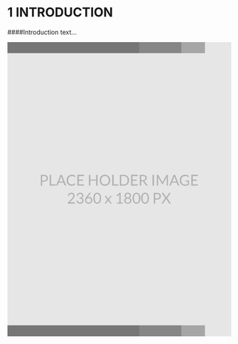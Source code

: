 # 1 INTRODUCTION

####Introduction text...

![big image for full page](images/PlaceholderTemplate-tall.png)
